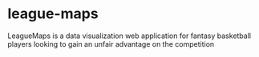 # league-maps
LeagueMaps is a data visualization web application for fantasy basketball players looking to gain an unfair advantage on the competition
